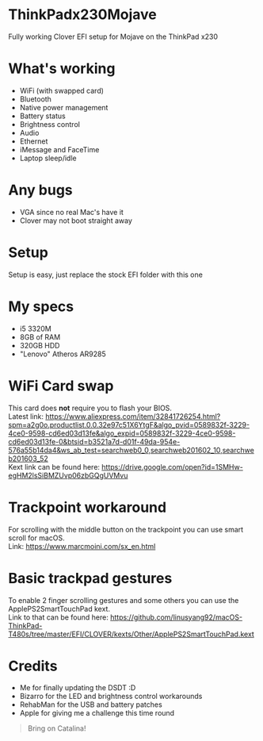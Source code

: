 # ThinkPadx230Mojave
Fully working Clover EFI setup for Mojave on the ThinkPad x230

# What's working
- WiFi (with swapped card)
- Bluetooth
- Native power management
- Battery status
- Brightness control
- Audio
- Ethernet
- iMessage and FaceTime
- Laptop sleep/idle

# Any bugs
- VGA since no real Mac's have it
- Clover may not boot straight away

# Setup
Setup is easy, just replace the stock EFI folder with this one

# My specs
- i5 3320M
- 8GB of RAM
- 320GB HDD
- "Lenovo" Atheros AR9285

# WiFi Card swap
This card does **not** require you to flash your BIOS.  
Latest link: https://www.aliexpress.com/item/32841726254.html?spm=a2g0o.productlist.0.0.32e97c51X6YtgF&algo_pvid=0589832f-3229-4ce0-9598-cd6ed03d13fe&algo_expid=0589832f-3229-4ce0-9598-cd6ed03d13fe-0&btsid=b3521a7d-d01f-49da-954e-576a55b14da4&ws_ab_test=searchweb0_0,searchweb201602_10,searchweb201603_52    
Kext link can be found here: https://drive.google.com/open?id=1SMHw-egHM2lsSiBMZUvp06zbGQgUVMvu  

# Trackpoint workaround
For scrolling with the middle button on the trackpoint you can use smart scroll for macOS.  
Link: https://www.marcmoini.com/sx_en.html

# Basic trackpad gestures
To enable 2 finger scrolling gestures and some others you can use the ApplePS2SmartTouchPad kext.  
Link to that can be found here: https://github.com/linusyang92/macOS-ThinkPad-T480s/tree/master/EFI/CLOVER/kexts/Other/ApplePS2SmartTouchPad.kext

# Credits
- Me for finally updating the DSDT :D
- Bizarro for the LED and brightness control workarounds
- RehabMan for the USB and battery patches
- Apple for giving me a challenge this time round

> Bring on Catalina!
